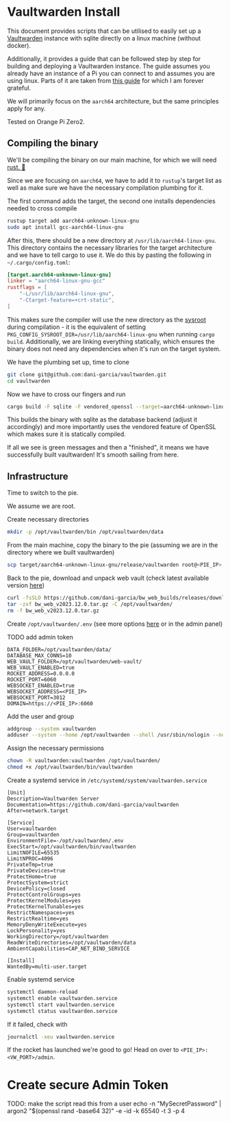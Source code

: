 # Vaultwarden Install

This document provides scripts that can be utilised to easily set up a [Vaultwarden](https://github.com/dani-garcia/vaultwarden) instance with sqlite directly on a linux machine (without docker).

Additionally, it provides a guide that can be followed step by step for building and deploying a Vaultwarden instance. The guide assumes you already have an instance of a Pi you can connect to and assumes you are using linux.
Parts of it are taken from [this guide](https://gist.github.com/avoidik/9f12ef4feae6ccf7a5801a520931c5d1) for which I am forever grateful.

We will primarily focus on the `aarch64` architecture, but the same principles apply for any.

Tested on Orange Pi Zero2.

## Compiling the binary

We'll be compiling the binary on our main machine, for which we will need [rust. 🦀](https://www.rust-lang.org/tools/install)

Since we are focusing on `aarch64`, we have to add it to `rustup`'s target list as well as make sure we have the necessary compilation plumbing for it.

The first command adds the target, the second one installs dependencies needed to cross compile

```bash
rustup target add aarch64-unknown-linux-gnu
sudo apt install gcc-aarch64-linux-gnu
```

After this, there should be a new directory at `/usr/lib/aarch64-linux-gnu`. This directory contains the necessary libraries
for the target architecture and we have to tell cargo to use it. We do this by pasting the following in `~/.cargo/config.toml`:

```toml
[target.aarch64-unknown-linux-gnu]
linker = "aarch64-linux-gnu-gcc"
rustflags = [
    "-L/usr/lib/aarch64-linux-gnu",
    "-Ctarget-feature=+crt-static",
]
```

This makes sure the compiler will use the new directory as the [sysroot](https://autotools.info/pkgconfig/cross-compiling.html) during compilation - it is the equivalent of setting `PKG_CONFIG_SYSROOT_DIR=/usr/lib/aarch64-linux-gnu` when running `cargo build`.
Additionally, we are linking everything statically, which ensures the binary does not need any dependencies when it's run on the target system.

We have the plumbing set up, time to clone

```bash
git clone git@github.com:dani-garcia/vaultwarden.git
cd vaultwarden
```

Now we have to cross our fingers and run

```bash
cargo build -F sqlite -F vendored_openssl --target=aarch64-unknown-linux-gnu --release 
```

This builds the binary with sqlite as the database backend (adjust it accordingly) and more importantly uses the vendored feature of OpenSSL which
makes sure it is statically compiled.

If all we see is green messages and then a "finished", it means we have successfully built vaultwarden! It's smooth sailing from here.

## Infrastructure

Time to switch to the pie.

We assume we are root.

Create necessary directories
  
```bash
mkdir -p /opt/vaultwarden/bin /opt/vaultwarden/data
```

From the main machine, copy the binary to the pie (assuming we are in the directory where we built vaultwarden)

```bash
scp target/aarch64-unknown-linux-gnu/release/vaultwarden root@<PIE_IP>:/opt/vaultwarden/bin/vaultwarden
```

Back to the pie, download and unpack web vault (check latest available version [here](https://github.com/dani-garcia/bw_web_builds/releases))

```bash
curl -fsSLO https://github.com/dani-garcia/bw_web_builds/releases/download/v2023.12.0/bw_web_v2023.12.0.tar.gz 
tar -zxf bw_web_v2023.12.0.tar.gz -C /opt/vaultwarden/
rm -f bw_web_v2023.12.0.tar.gz
```

Create `/opt/vaultwarden/.env` (see more options [here](https://github.com/dani-garcia/vaultwarden/blob/main/.env.template) or in the admin panel)

TODO add admin token
```.env
DATA_FOLDER=/opt/vaultwarden/data/
DATABASE_MAX_CONNS=10
WEB_VAULT_FOLDER=/opt/vaultwarden/web-vault/
WEB_VAULT_ENABLED=true
ROCKET_ADDRESS=0.0.0.0
ROCKET_PORT=6060
WEBSOCKET_ENABLED=true
WEBSOCKET_ADDRESS=<PIE_IP>
WEBSOCKET_PORT=3012
DOMAIN=https://<PIE_IP>:6060
```

Add the user and group

```bash
addgroup --system vaultwarden
adduser --system --home /opt/vaultwarden --shell /usr/sbin/nologin --no-create-home --gecos 'vaultwarden' --ingroup vaultwarden --disabled-login --disabled-password vaultwarden
```

Assign the necessary permissions

```bash
chown -R vaultwarden:vaultwarden /opt/vaultwarden/
chmod +x /opt/vaultwarden/bin/vaultwarden
```

Create a systemd service in `/etc/systemd/system/vaultwarden.service`

```service
[Unit]
Description=Vaultwarden Server
Documentation=https://github.com/dani-garcia/vaultwarden
After=network.target

[Service]
User=vaultwarden
Group=vaultwarden
EnvironmentFile=-/opt/vaultwarden/.env
ExecStart=/opt/vaultwarden/bin/vaultwarden
LimitNOFILE=65535
LimitNPROC=4096
PrivateTmp=true
PrivateDevices=true
ProtectHome=true
ProtectSystem=strict
DevicePolicy=closed
ProtectControlGroups=yes
ProtectKernelModules=yes
ProtectKernelTunables=yes
RestrictNamespaces=yes
RestrictRealtime=yes
MemoryDenyWriteExecute=yes
LockPersonality=yes
WorkingDirectory=/opt/vaultwarden
ReadWriteDirectories=/opt/vaultwarden/data
AmbientCapabilities=CAP_NET_BIND_SERVICE

[Install]
WantedBy=multi-user.target
```

Enable systemd service

```bash
systemctl daemon-reload
systemctl enable vaultwarden.service
systemctl start vaultwarden.service
systemctl status vaultwarden.service
```

If it failed, check with

```bash
journalctl -xeu vaultwarden.service
```

If the rocket has launched we're good to go! Head on over to `<PIE_IP>:<VW_PORT>/admin`.

# Create secure Admin Token
TODO: make the script read this from a user
echo -n "MySecretPassword" | argon2 "$(openssl rand -base64 32)" -e -id -k 65540 -t 3 -p 4
